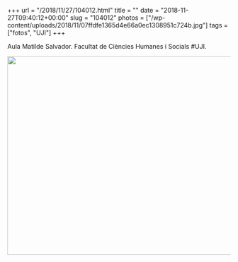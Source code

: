 +++
url = "/2018/11/27/104012.html"
title = ""
date = "2018-11-27T09:40:12+00:00"
slug = "104012"
photos = ["/wp-content/uploads/2018/11/07ffdfe1365d4e66a0ec1308951c724b.jpg"]
tags = ["fotos", "UJI"]
+++

Aula Matilde Salvador. Facultat de Ciències Humanes i Socials #UJI.

<img src="/wp-content/uploads/2018/11/07ffdfe1365d4e66a0ec1308951c724b.jpg" width="600" height="450" />
